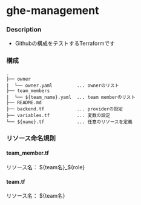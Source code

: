 # ghe-management

### Description

- Githubの構成をテストするTerraformです

### 構成

```text
.
├── owner
|  └── owner.yaml         ... ownerのリスト
├── team_members
|  └── ${team_name}.yaml  ... team memberのリスト
├── README.md
├── backend.tf            ... providerの設定
├── variables.tf          ... 変数の設定
└── ${name}.tf            ... 任意のリソースを定義
```

### リソース命名規則
#### team_member.tf

リソース名：
${team名}_${role}

#### team.tf
リソース名：
${team名}